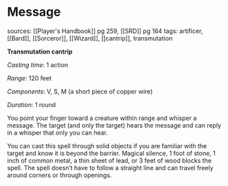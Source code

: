 # Message
sources: [[Player's Handbook]] pg 259, [[SRD]] pg 164
tags: artificer, [[Bard]], [[Sorceror]], [[Wizard]], [[cantrip]], transmutation

**Transmutation cantrip**

*Casting time*: 1 action

*Range*: 120 feet

*Components*: V, S, M (a short piece of copper wire)

*Duration*: 1 round

You point your finger toward a creature within range and whisper a message. The target (and only the target) hears the message and can reply in a whisper that only you can hear.

You can cast this spell through solid objects if you are familiar with the target and know it is beyond the barrier. Magical silence, 1 foot of stone, 1 inch of common metal, a thin sheet of lead, or 3 feet of wood blocks the spell. The spell doesn’t have to follow a straight line and can travel freely around corners or through openings.
